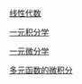   
  [线性代数](./docs/math/线性代数.md)
  
  [一元积分学](./docs/math/一元积分学.md)
  
  [一元微分学](./docs/math/一元微分学.md)
  
  [多元函数的微积分](./docs/math/多元函数的微积分.md)
